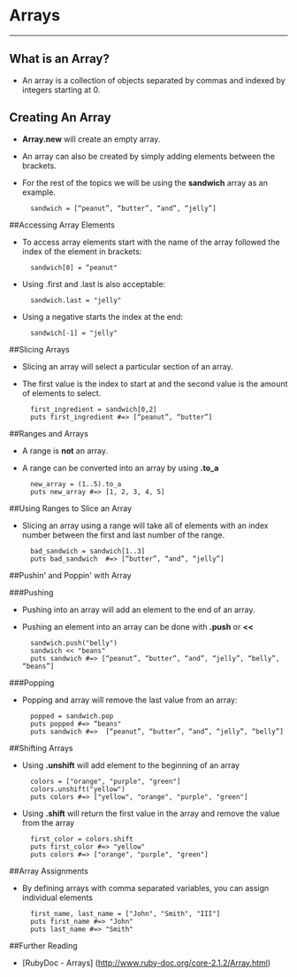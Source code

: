 # Arrays
----
## What is an Array?
* An array is a collection of objects separated by commas and indexed by integers starting at 0.

## Creating An Array
* **Array.new** will create an empty array.
* An array can also be created by simply adding elements between the brackets.
* For the rest of the topics we will be using the **sandwich** array as an example.

        sandwich = [“peanut”, “butter”, “and”, “jelly”]


##Accessing Array Elements
* To access array elements start with the name of the array followed the index of the element in brackets:

        sandwich[0] = “peanut"

* Using .first and .last is also acceptable:

        sandwich.last = "jelly"

* Using a negative starts the index at the end:

        sandwich[-1] = "jelly"


##Slicing Arrays
* Slicing an array will select a particular section of an array.
* The first value is the index to start at and the second value is the amount of elements to select.

        first_ingredient = sandwich[0,2]
        puts first_ingredient #=> [“peanut”, “butter”]

##Ranges and Arrays
* A range is **not** an array.
* A range can be converted into an array by using **.to_a**

        new_array = (1..5).to_a
        puts new_array #=> [1, 2, 3, 4, 5]

##Using Ranges to Slice an Array
* Slicing an array using a range will take all of elements with an index number between the first and last number of the range.

        bad_sandwich = sandwich[1..3]
        puts bad_sandwich  #=> [“butter”, “and”, “jelly”]

##Pushin' and Poppin' with Array

###Pushing
* Pushing into an array will add an element to the end of an array.
* Pushing an element into an array can be done with **.push** or **<<**

        sandwich.push("belly")
        sandwich << "beans"
        puts sandwich #=> [“peanut”, “butter”, “and”, “jelly”, “belly”, “beans”]

###Popping
* Popping and array will remove the last value from an array:

        popped = sandwich.pop
        puts popped #=> “beans"
        puts sandwich #=>  [“peanut”, “butter”, “and”, “jelly”, “belly”]

##Shifting Arrays
* Using **.unshift** will add element to the beginning of an array

        colors = ["orange", "purple", "green"]
        colors.unshift("yellow")
        puts colors #=> ["yellow", "orange", "purple", "green"]

* Using **.shift** will return the first value in the array and remove the value from the array

        first_color = colors.shift
        puts first_color #=> "yellow"
        puts colors #=> ["orange", "purple", "green"]

##Array Assignments
* By defining arrays with comma separated variables, you can assign individual elements

        first_name, last_name = ["John", "Smith", "III"]
        puts first_name #=> "John"
        puts last_name #=> "Smith"

##Further Reading
* [RubyDoc - Arrays] (http://www.ruby-doc.org/core-2.1.2/Array.html)
